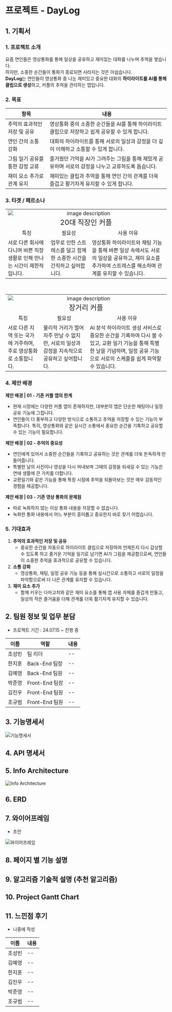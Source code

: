 # 프로젝트 - DayLog

## 1. 기획서

### 1. 프로젝트 소개

요즘 연인들은 영상통화를 통해 일상을 공유하고 재미있는 대화를 나누며 추억을 쌓습니다.  
하지만, 소중한 순간들이 통화가 종료되면 사라지는 것은 아쉽습니다.  
**DayLog**는 연인들이 영상통화 중 나눈 재미있고 중요한 대화의 **하이라이트를 AI를 통해 클립으로 생성**하고, 커플의 추억을 관리하는 앱입니다.

### 2. 목표

| 항목                            | 내용                                                                                                |
| ------------------------------- | --------------------------------------------------------------------------------------------------- |
| 추억의 효과적인 저장 및 공유    | 영상통화 중의 소중한 순간들을 AI를 통해 하이라이트 클립으로 저장하고 쉽게 공유할 수 있게 합니다.    |
| 연인 간의 소통 강화             | 대화의 하이라이트를 통해 서로의 일상과 감정을 더 깊이 이해하고 소통할 수 있게 합니다.               |
| 그림 일기 공유를 통한 감정 교류 | 즐거웠던 기억을 AI가 그려주는 그림을 통해 재밌게 공유하며 서로의 감정을 나누고 교류하도록 돕습니다. |
| 재미 요소 추가로 관계 유지      | 재미있는 클립과 추억을 통해 연인 간의 관계를 더욱 즐겁고 활기차게 유지할 수 있게 합니다.            |

### 3. 타겟 / 페르소나

<table>
  <tr>
    <td colspan="3" style="text-align: center;">
      <img src="./image/img1.png" alt="image description" style="display: block; margin: 0 auto;" />
      <div style="font-size: 22px;">20대 직장인 커플</div>
    </td>
  </tr>
  <tr>
    <td style="text-align: center;">특징</td>
    <td style="text-align: center;">필요성</td>
    <td style="text-align: center;">사용 이유</td>
  </tr>
  <tr>
    <td> 서로 다른 회사에 다니며 바쁜 직장 생활로 인해 만나는 시간이 제한적입니다. </td>
    <td> 업무로 인한 스트레스를 덜고 함께한 소중한 시간을 간직하고 싶어합니다. </td>
    <td> 영상통화 하이라이트와 채팅 기능을 통해 바쁜 일상 속에서도 서로의 일상을 공유하고, 재미 요소를 추가하여 스트레스를 해소하며 관계를 유지할 수 있습니다. </td>
  </tr>
</table>

<br />

<table>
  <tr>
    <td colspan="3" style="text-align: center;">
      <img src="./image/img2.png" alt="image description" style="display: block; margin: 0 auto;" />
      <div  style="font-size: 22px;">장거리 커플</div>
    </td>
  </tr>
  <tr>
    <td style="text-align: center;">특징</td>
    <td style="text-align: center;">필요성</td>
    <td style="text-align: center;">사용 이유</td>
  </tr>
  <tr>
    <td> 서로 다른 지역 또는 국가에 거주하며, 주로 영상통화로 소통합니다. </td>
    <td> 물리적 거리가 멀어 자주 만날 수 없지만, 서로의 일상과 감정을 지속적으로 공유하고 싶어합니다. </td>
    <td> AI 분석 하이라이트 생성 서비스로 중요한 순간을 기록하여 다시 볼 수 있고, 교환 일기 기능을 통해 특별한 날을 기념하며, 일정 공유 기능으로 서로의 스케줄을 쉽게 파악할 수 있습니다.
 </td>
  </tr>
</table>

### 4. 제안 배경

**제안 배경 | 01 - 기존 커플 앱의 한계**

- 현재 시장에는 다양한 커플 앱이 존재하지만, 대부분의 앱은 단순한 채팅이나 일정 공유 기능에 그칩니다.
- 연인들이 더 풍부하고 다양한 방식으로 소통하고 추억을 저장할 수 있는 기능이 부족합니다. 특히, 영상통화와 같은 실시간 소통에서 중요한 순간을 기록하고 공유할 수 있는 기능이 필요합니다.

**제안 배경 | 02 - 추억의 중요성**

- 연인에게 있어서 소중한 순간들을 기록하고 공유하는 것은 관계를 더욱 돈독하게 만들어줍니다.
- 특별한 날의 사진이나 영상을 다시 꺼내보며 그때의 감정을 되새길 수 있는 기능은 연애 생활에 큰 가치를 더합니다.
- 교환일기와 같은 기능을 통해 특정 시점에 추억을 되돌아보는 것은 매우 감동적인 경험을 제공합니다.

**제안 배경 | 03 - 기존 영상 통화의 문제점**

- 따로 녹화하지 않는 이상 통화 내용을 저장할 수 없습니다.
- 녹화한 통화 내용에서 어느 부분이 흥미롭고 중요한지 바로 찾기 어렵습니다.

### 5. 기대효과

1. **추억의 효과적인 저장 및 공유**
   - 중요한 순간을 자동으로 하이라이트 클립으로 저장하여 언제든지 다시 감상할 수 있도록 하고 즐거운 기억을 일기로 남기면 AI가 그림을 제공함으로써, 연인들이 소중한 추억을 효과적으로 공유할 수 있습니다.
2. **소통 강화**
   - 영상통화, 채팅, 일정 공유 기능 등을 통해 실시간으로 소통하고 서로의 일정을 파악함으로써 더 나은 관계를 유지할 수 있습니다.
3. **재미 요소 추가**
   - 함께 키우는 다마고치와 같은 재미 요소를 통해 앱 사용 자체를 즐겁게 만들고, 일상의 작은 즐거움을 더해 관계를 더욱 활기차게 유지할 수 있습니다.

## 2. 팀원 정보 및 업무 분담

- 프로젝트 기간 : 24.07.15 ~ 진행 중

| 이름   | 역할           | 내용 |
| ------ | -------------- | ---- |
| 조성빈 | 팀 리더        | --   |
| 한지훈 | Back-End 팀장  | --   |
| 김예영 | Back-End 팀원  | --   |
| 박준영 | Front-End 팀장 | --   |
| 김진우 | Front-End 팀원 | --   |
| 조규범 | Front-End 팀원 | --   |

## 3. 기능명세서

![기능명세서](/image/Functional_Specification.png)

## 4. API 명세서

## 5. Info Architecture

![Info Architecture](/image/Info_Archi.png)

## 6. ERD

## 7. 와이어프레임

- 초안

![와이어프레임](./image/wireframe.png)

## 8. 페이지 별 기능 설명

## 9. 알고리즘 기술적 설명 (추천 알고리즘)

## 10. Project Gantt Chart

## 11. 느낀점 후기

- 나중에 작성

| 이름   | 내용 |
| ------ | ---- |
| 조성빈 | --   |
| 김예영 | --   |
| 한지훈 | --   |
| 김진우 | --   |
| 박준영 | --   |
| 조규범 | --   |
